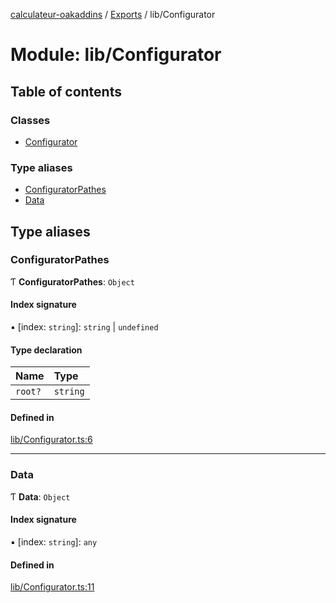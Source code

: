 [calculateur-oakaddins](../README.md) / [Exports](../modules.md) / lib/Configurator

# Module: lib/Configurator

## Table of contents

### Classes

- [Configurator](../classes/lib_configurator.configurator.md)

### Type aliases

- [ConfiguratorPathes](lib_configurator.md#configuratorpathes)
- [Data](lib_configurator.md#data)

## Type aliases

### ConfiguratorPathes

Ƭ **ConfiguratorPathes**: `Object`

#### Index signature

▪ [index: `string`]: `string` \| `undefined`

#### Type declaration

| Name | Type |
| :------ | :------ |
| `root?` | `string` |

#### Defined in

[lib/Configurator.ts:6](https://github.com/P0ulpy/Configurateur-OakAddins/blob/a535c84/src/lib/Configurator.ts#L6)

___

### Data

Ƭ **Data**: `Object`

#### Index signature

▪ [index: `string`]: `any`

#### Defined in

[lib/Configurator.ts:11](https://github.com/P0ulpy/Configurateur-OakAddins/blob/a535c84/src/lib/Configurator.ts#L11)
